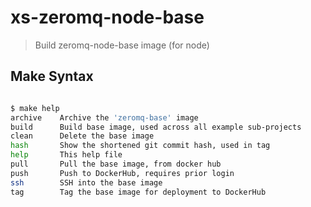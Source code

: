 # xs-zeromq-node-base

> Build zeromq-node-base image (for node)

## Make Syntax
```sh

$ make help
archive    Archive the 'zeromq-base' image
build      Build base image, used across all example sub-projects
clean      Delete the base image
hash       Show the shortened git commit hash, used in tag
help       This help file
pull       Pull the base image, from docker hub
push       Push to DockerHub, requires prior login
ssh        SSH into the base image
tag        Tag the base image for deployment to DockerHub

```
